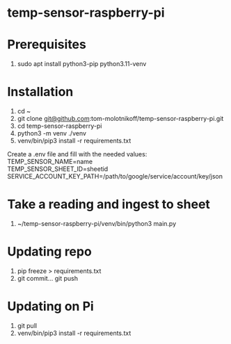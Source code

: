 # temp-sensor-raspberry-pi

# Prerequisites
1. sudo apt install python3-pip python3.11-venv

# Installation

1. cd ~
2. git clone git@github.com:tom-molotnikoff/temp-sensor-raspberry-pi.git
3. cd temp-sensor-raspberry-pi
4. python3 -m venv ./venv
5. venv/bin/pip3 install -r requirements.txt

Create a .env file and fill with the needed values:\
TEMP_SENSOR_NAME=name\
TEMP_SENSOR_SHEET_ID=sheetid\
SERVICE_ACCOUNT_KEY_PATH=/path/to/google/service/account/key/json



# Take a reading and ingest to sheet
1. ~/temp-sensor-raspberry-pi/venv/bin/python3 main.py

# Updating repo
1. pip freeze > requirements.txt
2. git commit... git push

# Updating on Pi
1. git pull
2. venv/bin/pip3 install -r requirements.txt